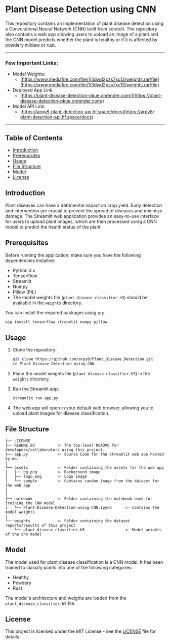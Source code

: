 # Plant Disease Detection using CNN

This repository contains an implementation of plant disease detection using a Convolutional Neural Network (CNN) built from scratch. The repository also contains a web app allowing users to upload an image of a plant and the CNN model predicts whether the plant is healthy or if it is affected by powdery mildew or rust.

---

  
### Few Important Links:

- Model Weights:	
	- [https://www.mediafire.com/file/1j3dwd2pzs7xc13/weights.rar/file](https://www.mediafire.com/file/1j3dwd2pzs7xc13/weights.rar/file).
- Deployed App Link:
	-  [https://plant-disease-detection-pkue.onrender.com/](https://plant-disease-detection-pkue.onrender.com/)
- Model API Link: 
	- [https://arpy8-plant-detection-api.hf.space/docs](https://arpy8-plant-detection-api.hf.space/docs)


---

## Table of Contents

- [Introduction](#introduction)
- [Prerequisites](#prerequisites)
- [Usage](#usage)
- [File Structure](#file-structure)
- [Model](#model)
- [License](#license)
 <!--- - [Demo](#demo) --->

## Introduction

Plant diseases can have a detrimental impact on crop yield. Early detection and intervention are crucial to prevent the spread of diseases and minimize damage. The Streamlit web application provides an easy-to-use interface for users to upload plant images, which are then processed using a CNN model to predict the health status of the plant.

## Prerequisites

Before running the application, make sure you have the following dependencies installed:

- Python 3.x
- TensorFlow
- Streamlit
- Numpy
- Pillow (PIL)
- The model weights file (`plant_disease_classifier.h5`) should be available in the `weights` directory.

You can install the required packages using `pip`:

```bash
pip install tensorflow streamlit numpy pillow
```

## Usage

1. Clone the repository:

   ```bash
   git clone https://github.com/arpy8/Plant_Disease_Detection.git
   cd Plant_Disease_Detection_using_CNN
   ```

2. Place the model weights file (`plant_disease_classifier.h5`) in the `weights` directory.

3. Run the Streamlit app:

   ```bash
   streamlit run app.py
   ```

4. The web app will open in your default web browser, allowing you to upload plant images for disease classification.

## File Structure
```
├── LICENSE
├── README.md          <- The top-level README for developers/collaborators using this project.
├── app.py             <- Source Code for the streamlit web app hosted by me.
│
└── assets             <- Folder containing the assets for the web app
│   ├── bg.png         <- Background image
│   ├── logo.png       <- Logo image
│   └── sample         <- Contains random image from the dataset for the web app
│
│
├── notebook           <- Folder containing the notebook used for training the CNN model
│   └── Plant-Disease-Detection-using-CNN.ipynb      <- Contains the model weights
│
└── weights            <- Folder containing the dataset reports/results of this project
    └── plant_disease_classifier.h5                  <- Model weights of the cnn model

```

## Model

The model used for plant disease classification is a CNN model. It has been trained to classify plants into one of the following categories:
- Healthy
- Powdery
- Rust

The model's architecture and weights are loaded from the `plant_disease_classifier.h5` file.

<!---
## Demo

To see a live demo of the web app, you can visit [this link](https://your-demo-link-here).
--->

## License

This project is licensed under the MIT License - see the [LICENSE](LICENSE) file for details.
